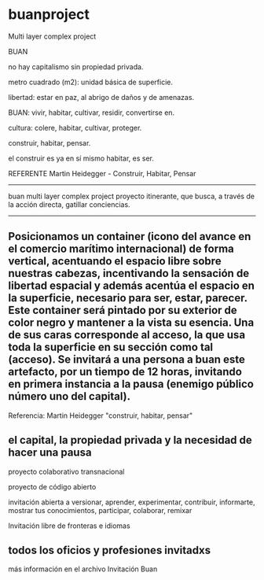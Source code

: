 # buanproject
Multi layer complex project


BUAN

no hay capitalismo sin propiedad privada.

metro cuadrado (m2): unidad básica de superficie.

libertad: estar en paz, al abrigo de daños y de amenazas.

BUAN: vivir, habitar, cultivar, residir, convertirse en.

cultura: colere, habitar, cultivar, proteger.

construir, habitar, pensar.

el construir es ya en sí mismo habitar, es ser.

REFERENTE
Martin Heidegger - Construir, Habitar, Pensar

-------
buan multi layer complex project 
proyecto itinerante, que busca, a través de la acción directa, gatillar conciencias.

-------

Posicionamos un container (icono del avance en el comercio marítimo internacional) de forma vertical, acentuando el espacio libre sobre nuestras cabezas, incentivando la sensación de libertad espacial y además acentúa el espacio en la superficie, necesario para ser, estar, parecer. Este container será pintado por su exterior de color negro y mantener a la vista su esencia. Una de sus caras corresponde al acceso, la que usa toda la superficie en su sección como tal (acceso). Se invitará a una persona a buan este artefacto, por un tiempo de 12 horas, invitando en primera instancia a la pausa (enemigo público número uno del capital).
-------
Referencia: Martin Heidegger "construir, habitar, pensar"

el capital, la propiedad privada y la necesidad de hacer una pausa
-------
proyecto colaborativo transnacional

proyecto de código abierto

invitación abierta a versionar, aprender, experimentar, contribuir, informarte, mostrar tus conocimientos, participar, colaborar, remixar

Invitación libre de fronteras e idiomas

todos los oficios y profesiones invitadxs
-------

más información en el archivo Invitación Buan
